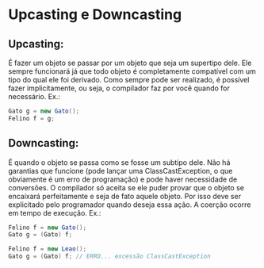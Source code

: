 # Upcasting e Downcasting
## Upcasting:
É fazer um objeto se passar por um objeto que seja um supertipo dele. Ele sempre funcionará já que todo objeto é completamente compatível com um tipo do qual ele foi derivado. Como sempre pode ser realizado, é possível fazer implicitamente, ou seja, o compilador faz por você quando for necessário. Ex.:

~~~cs
Gato g = new Gato();
Felino f = g;
~~~

## Downcasting: 
É quando o objeto se passa como se fosse um subtipo dele. Não há garantias que funcione (pode lançar uma ClassCastException, o que obviamente é um erro de programação) e pode haver necessidade de conversões. O compilador só aceita se ele puder provar que o objeto se encaixará perfeitamente e seja de fato aquele objeto. Por isso deve ser explicitado pelo programador quando deseja essa ação. A coerção ocorre em tempo de execução. Ex.:

~~~cs
Felino f = new Gato();
Gato g = (Gato) f;
~~~
~~~cs
Felino f = new Leao();
Gato g = (Gato) f; // ERRO... excessão ClassCastException
~~~
